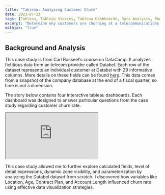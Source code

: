 ```yaml
---
title: "Tableau: Analyzing Customer Churn"
date: 2023-07-23
tags: [Tableau, Tableau Stories, Tableau Dashboards, Data Analysis, Power Insights]
excerpt: "Determine why customers are churning at a telecommunications company"
mathjax: "true"
---
```


## Background and Analysis
This case study is from Carl Rosseel's course on DataCamp. It analyzes fictitious data from an telecom provider called Databel. Each row of the dataset represents an individual customer at Databel with 29 informative columns. More details on these fields can be found [here](https://assets.datacamp.com/production/repositories/5952/datasets/060f0299a782a1bdb3fd21a801a58b03190c4163/Metadata%20-%20Case%20study_%20Analyzing%20customer%20churn%20in%20Tableau.pdf). This data comes from a snapshot of the company database at the end of a fiscal quarter, so time is not a dimension.

The story below contains four interactive tableau dashboards. Each dashboard was designed to answer particular questions from the case study regarding customer churn rate. 

<iframe src="https://public.tableau.com/views/Databel_16901696093370/CustomerChurnAnalysis?:showVizHome=no&:embed=true#3"></iframe>

This case study allowed me to further explore calculated fields, level of detail expressions, dynamic zone visibility, and parameterization by analyzing the Databel dataset from scratch. I discovered how variables like Location, Age, Contract Plan, and Account Length influenced churn rate using effective data visualization strategies.

  <script type="text/javascript"
    src="https://public.tableau.com/javascripts/api/tableau-2.min.js"></script>
  <script type="text/javascript"></script>
